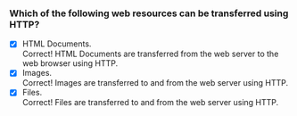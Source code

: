 ### Which of the following web resources can be transferred using HTTP?

- [x] HTML Documents. <br>
      Correct! HTML Documents are transferred from the web server to the web browser using HTTP.
- [x] Images. <br>
      Correct! Images are transferred to and from the web server using HTTP.
- [x] Files. <br>
      Correct! Files are transferred to and from the web server using HTTP.
